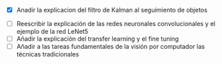 - [X] Anadir la explicacion del filtro de Kalman al seguimiento de objetos
+ [ ] Reescribir la explicación de las redes neuronales convolucionales y el ejemplo de la red LeNet5
+ [ ] Añadir la explicación del transfer learning y el fine tuning
+ [ ] Añadir a las tareas fundamentales de la visión por computador las técnicas tradicionales
